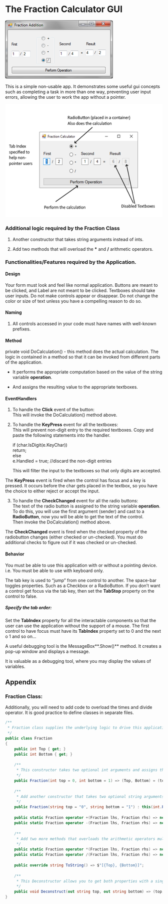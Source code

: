 # The Fraction Calculator GUI

<img src="./media/image1.png" style="width:3.58333in;height:1.92708in" />

This is a simple non-usable app. It demonstrates some useful gui
concepts such as completing a task in more than one way, preventing user
input errors, allowing the user to work the app without a pointer.

<img src="./media/image2.png" style="width:5.60417in;height:3.75556in"
alt="Graphical user interface Description automatically generated" />

### Additional logic required by the Fraction Class

1.  Another constructor that takes string arguments instead of ints.

2.  Add two methods that will overload the **\*** and **/** arithmetic
    operators.

### Functionalities/Features required by the Application.

#### Design

Your form must look and feel like normal application. Buttons are meant
to be clicked, and Label are not meant to be clicked. Textboxes should
take user inputs. Do not make controls appear or disappear. Do not
change the color or size of text unless you have a compelling reason to
do so.

#### Naming

1.  All controls accessed in your code must have names with well-known
    prefixes.

#### Method

private void DoCalculation() - this method does the actual calculation.
The logic in contained in a method so that it can be invoked from
different parts of the application.

- It performs the appropriate computation based on the value of the
  string variable **operation**.

- And assigns the resulting value to the appropriate textboxes.

#### EventHandlers

1.  To handle the **Click** event of the button:  
    This will invoke the DoCalculation() method above.

2.  To handle the **KeyPress** event for all the textboxes:  
    This will prevent non-digit entry to the required textboxes. Copy
    and paste the following statements into the handler.  
      
    <span class="mark">if (char.IsDigit(e.KeyChar))</span>  
    <span class="mark">return;</span>  
    <span class="mark">else</span>  
    <span class="mark">e.Handled = true;</span> //discard the non-digit
    entries  
      
    This will filter the input to the textboxes so that only digits are
    accepted.

The **KeyPress** event is fired when the control has focus and a key is
pressed. It occurs before the char gets placed in the textbox, so you
have the choice to either reject or accept the input.

3.  To handle the **CheckChanged** event for all the radio buttons:  
    The text of the radio button is assigned to the string variable
    **operation**. To do this, you will use the first argument (sender)
    and cast to a **RadioButton**, now you will be able to get the text
    of the control.  
    Then invoke the DoCalculation() method above.

The **CheckChanged** event is fired when the checked property of the
radiobutton changes (either checked or un-checked). You must do
additional checks to figure out if it was checked or un-checked.

#### Behavior

You must be able to use this application with or without a pointing
device. i.e. You must be able to use with keyboard only.

The tab key is used to “jump” from one control to another. The space-bar
toggles properties. Such as a Checkbox or a RadioButton. If you don’t
want a control get focus via the tab key, then set the **TabStop**
property on the control to false.

##### Specify the tab order:

Set the **TabIndex** property for all the interactable components so
that the user can use the application without the support of a mouse.
The first control to have focus must have its **TabIndex** property set
to 0 and the next o 1 and so on…

A useful debugging tool is the MessageBox**.Show()** method. It creates
a pop-up window and displays a message.

It is valuable as a debugging tool, where you may display the values of
variables.

## Appendix

### Fraction Class:

Additionally, you will need to add code to overload the times and divide
operator. It is good practice to define classes in separate files.

``` cs
/**
 * Fraction class supplies the underlying logic to drive this application. A better design might be to have this in a separate file or as a library.
 */
public class Fraction
{
    public int Top { get; }
    public int Bottom { get; }

    /**
     * This constructor takes two optional int arguments and assigns them to the appropriate properties.
     */
    public Fraction(int top = 0, int bottom = 1) => (Top, Bottom) = (top, bottom);

    /**
     * Add another constructor that takes two optional string arguments and assigns them to the appropriate properties (of course after conversion).
     */
    public Fraction(string top = "0", string bottom = "1") : this(int.Parse(top), int.Parse(bottom)) { }

    public static Fraction operator +(Fraction lhs, Fraction rhs) => new Fraction(lhs.Top * rhs.Bottom + rhs.Top * lhs.Bottom, lhs.Bottom * rhs.Bottom);
    public static Fraction operator -(Fraction lhs, Fraction rhs) => new Fraction(lhs.Top * rhs.Bottom - rhs.Top * lhs.Bottom, lhs.Bottom * rhs.Bottom);

    /**
     * Add two more methods that overloads the arithmetic operators multiply and divide arithmetic.
     */
    public static Fraction operator *(Fraction lhs, Fraction rhs) => new Fraction(lhs.Top * rhs.Top, lhs.Bottom * rhs.Bottom);
    public static Fraction operator /(Fraction lhs, Fraction rhs) => new Fraction(lhs.Top * rhs.Bottom, lhs.Bottom * rhs.Top);

    public override string ToString() => $"[{Top}, {Bottom}]";

    /**
     * This Deconstructor allows you to get both properties with a single statement.
     */
    public void Deconstruct(out string top, out string bottom) => (top, bottom) = ($"{Top}", $"{Bottom}");
}

```
